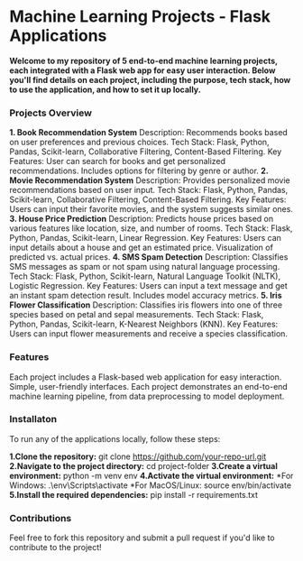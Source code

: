 # Machine Learning Projects - Flask Applications
**Welcome to my repository of 5 end-to-end machine learning projects, each integrated with a Flask web app for easy user interaction. Below you'll find details on each project, including the purpose, tech stack, how to use the application, and how to set it up locally.**

### Projects Overview
**1. Book Recommendation System**
Description: Recommends books based on user preferences and previous choices.
Tech Stack: Flask, Python, Pandas, Scikit-learn, Collaborative Filtering, Content-Based Filtering.
Key Features:
User can search for books and get personalized recommendations.
Includes options for filtering by genre or author.
**2. Movie Recommendation System**
Description: Provides personalized movie recommendations based on user input.
Tech Stack: Flask, Python, Pandas, Scikit-learn, Collaborative Filtering, Content-Based Filtering.
Key Features:
Users can input their favorite movies, and the system suggests similar ones.
**3. House Price Prediction**
Description: Predicts house prices based on various features like location, size, and number of rooms.
Tech Stack: Flask, Python, Pandas, Scikit-learn, Linear Regression.
Key Features:
Users can input details about a house and get an estimated price.
Visualization of predicted vs. actual prices.
**4. SMS Spam Detection**
Description: Classifies SMS messages as spam or not spam using natural language processing.
Tech Stack: Flask, Python, Scikit-learn, Natural Language Toolkit (NLTK), Logistic Regression.
Key Features:
Users can input a text message and get an instant spam detection result.
Includes model accuracy metrics.
**5. Iris Flower Classification**
Description: Classifies iris flowers into one of three species based on petal and sepal measurements.
Tech Stack: Flask, Python, Pandas, Scikit-learn, K-Nearest Neighbors (KNN).
Key Features:
Users can input flower measurements and receive a species classification.

### Features
Each project includes a Flask-based web application for easy interaction.
Simple, user-friendly interfaces.
Each project demonstrates an end-to-end machine learning pipeline, from data preprocessing to model deployment.
### Installaton
To run any of the applications locally, follow these steps:

**1.Clone the repository:**
      git clone https://github.com/your-repo-url.git
**2.Navigate to the project directory:**
      cd project-folder
**3.Create a virtual environment:**
python -m venv env
**4.Activate the virtual environment:**
*For Windows:
  .\env\Scripts\activate
*For MacOS/Linux:
  source env/bin/activate
**5.Install the required dependencies:**
      pip install -r requirements.txt
### Contributions
Feel free to fork this repository and submit a pull request if you'd like to contribute to the project!
      

